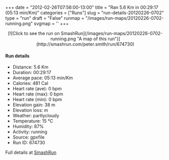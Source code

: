 +++
date = "2012-02-26T07:56:00-13:00"
title = "Ran 5.6 Km in 00:29:17 (05:13 min/Km)"
categories = ["Runs"]
slug = "run-details-20120226-0702"
type = "run"
draft = "False"
runmap = "/images/run-maps/20120226-0702-running.png"
svgmap = '<polyline points="93 47, 100 35, 100 33, 94 30, 84 30, 67 36, 45 53, 36 61, 11 69, 7 70, 1 67, 0 61, 3 61, 16 53, 25 47, 49 32, 53 32, 64 38, 72 49, 75 51, 78 52, 80 48, 85 45, 94 44">'
+++



<!--more-->

<center>
[![Click to see the run on SmashRun](/images/run-maps/20120226-0702-running.png "A map of this run")](http://smashrun.com/peter.smith/run/674730)
</center>

#### Run details

* Distance: 5.6 Km
* Duration: 00:29:17
* Average pace: 05:13 min/Km
* Calories: 481 Cal
* Heart rate (ave): 0 bpm
* Heart rate (max): 0 bpm
* Heart rate (min): 0 bpm
* Elevation gain: 38 m
* Elevation loss:  m
* Weather: partlycloudy
* Temperature: 15 &deg;C
* Humidity: 87%
* Activity: running
* Source: gpxfile
* Run ID: 674730

Full details at [SmashRun](http://smashrun.com/peter.smith/run/674730)